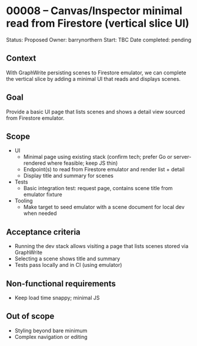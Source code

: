 # 00008 – Canvas/Inspector minimal read from Firestore (vertical slice UI)

Status: Proposed
Owner: barrynorthern
Start: TBC
Date completed: pending

## Context
With GraphWrite persisting scenes to Firestore emulator, we can complete the vertical slice by adding a minimal UI that reads and displays scenes.

## Goal
Provide a basic UI page that lists scenes and shows a detail view sourced from Firestore emulator.

## Scope
- UI
  - Minimal page using existing stack (confirm tech; prefer Go or server-rendered where feasible; keep JS thin)
  - Endpoint(s) to read from Firestore emulator and render list + detail
  - Display title and summary for scenes
- Tests
  - Basic integration test: request page, contains scene title from emulator fixture
- Tooling
  - Make target to seed emulator with a scene document for local dev when needed

## Acceptance criteria
- Running the dev stack allows visiting a page that lists scenes stored via GraphWrite
- Selecting a scene shows title and summary
- Tests pass locally and in CI (using emulator)

## Non-functional requirements
- Keep load time snappy; minimal JS

## Out of scope
- Styling beyond bare minimum
- Complex navigation or editing


